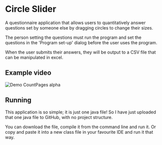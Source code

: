 # Circle Slider

A questionnaire application that allows users to quantitatively answer questions set by someone else by dragging circles to change their sizes.

The person setting the questions must run the program and set the questions in the 'Program set-up' dialog before the user uses the program.

When the user submits their answers, they will be output to a CSV file that can be manipulated in excel.

## Example video

![Demo CountPages alpha](https://share.gifyoutube.com/NxMm42.gif)

## Running

This application is so simple; it is just one java file! So I have just uploaded that one java file to GitHub, with no project structure.

You can download the file, compile it from the command line and run it. Or copy and paste it into a new class file in your favourite IDE and run it that way.
